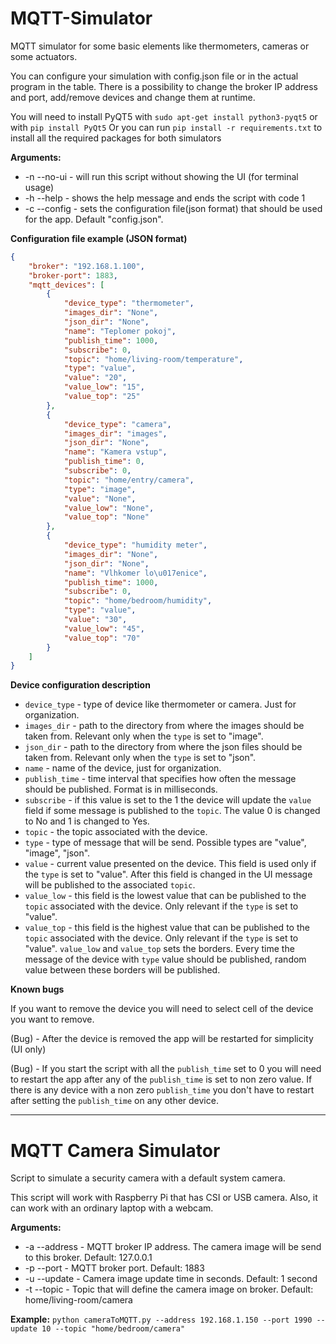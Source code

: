# MQTT-Simulator
MQTT simulator for some basic elements like thermometers, cameras or some actuators.

You can configure your simulation with config.json file or in the actual program in the table.
There is a possibility to change the broker IP address and port, add/remove devices and change them at runtime.

You will need to install PyQT5 with ``sudo apt-get install python3-pyqt5`` or with ``pip install PyQt5``
Or you can run ``pip install -r requirements.txt`` to install all the required packages for both simulators

**Arguments:**
- -n --no-ui - will run this script without showing the UI (for terminal usage)
- -h --help - shows the help message and ends the script with code 1
- -c --config - sets the configuration file(json format) that should be used for the app. Default "config.json".


**Configuration file example (JSON format)**
```json
{
    "broker": "192.168.1.100",
    "broker-port": 1883,
    "mqtt_devices": [
        {
            "device_type": "thermometer",
            "images_dir": "None",
            "json_dir": "None",
            "name": "Teplomer pokoj",
            "publish_time": 1000,
            "subscribe": 0,
            "topic": "home/living-room/temperature",
            "type": "value",
            "value": "20",
            "value_low": "15",
            "value_top": "25"
        },
        {
            "device_type": "camera",
            "images_dir": "images",
            "json_dir": "None",
            "name": "Kamera vstup",
            "publish_time": 0,
            "subscribe": 0,
            "topic": "home/entry/camera",
            "type": "image",
            "value": "None",
            "value_low": "None",
            "value_top": "None"
        },
        {
            "device_type": "humidity meter",
            "images_dir": "None",
            "json_dir": "None",
            "name": "Vlhkomer lo\u017enice",
            "publish_time": 1000,
            "subscribe": 0,
            "topic": "home/bedroom/humidity",
            "type": "value",
            "value": "30",
            "value_low": "45",
            "value_top": "70"
        }
    ]
}

```

**Device configuration description**

- ``device_type`` - type of device like thermometer or camera. Just for organization.
- ``images_dir`` - path to the directory from where the images should be taken from. Relevant only when the ``type`` is set to "image".
- ``json_dir`` - path to the directory from where the json files should be taken from. Relevant only when the ``type`` is set to "json". 
- ``name`` - name of the device, just for organization.
- ``publish_time`` - time interval that specifies how often the message should be published. Format is in milliseconds.
- ``subscribe`` - if this value is set to the 1 the device will update the ``value`` field if some message is published to the ``topic``. The value 0 is changed to No and 1 is changed to Yes.
- ``topic`` - the topic associated with the device.
- ``type`` - type of message that will be send. Possible types are "value", "image", "json".
- ``value`` - current value presented on the device. This field is used only if the ``type`` is set to "value". After this field is changed in the UI message will be published to the associated ``topic``.
- ``value_low`` - this field is the lowest value that can be published to the ``topic`` associated with the device. Only relevant if the ``type`` is set to "value".
- ``value_top`` -  this field is the highest value that can be published to the ``topic`` associated with the device. Only relevant if the ``type`` is set to "value". ``value_low`` and ``value_top`` sets the borders. Every time the message of the device with ``type`` value should be published, random value between these borders will be published.


**Known bugs**

If you want to remove the device you will need to select cell of the device you want to remove. 

(Bug) - After the device is removed the app will be restarted for simplicity (UI only)

(Bug) - If you start the script with all the ``publish_time`` set to 0 you will need to restart the app after any of the ``publish_time`` is set to non zero value. If there is any device with a non zero ``publish_time`` you don't have to restart after setting the ``publish_time`` on any other device.

---------------------

# MQTT Camera Simulator
Script to simulate a security camera with a default system camera.

This script will work with Raspberry Pi that has CSI or USB camera. 
Also, it can work with an ordinary laptop with a webcam.

**Arguments:**
- -a --address - MQTT broker IP address. The camera image will be send to this broker. Default: 127.0.0.1
- -p --port - MQTT broker port. Default: 1883
- -u --update - Camera image update time in seconds. Default: 1 second
- -t --topic - Topic that will define the camera image on broker. Default: home/living-room/camera

**Example:** ``python cameraToMQTT.py --address 192.168.1.150 --port 1990 --update 10 --topic "home/bedroom/camera"``